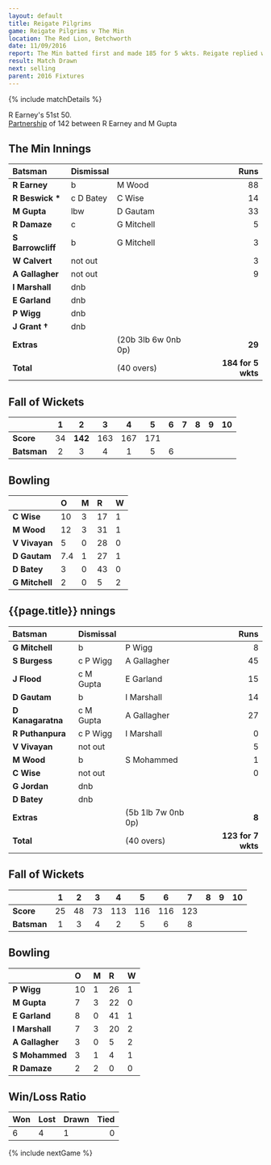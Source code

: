 ```yaml
---
layout: default
title: Reigate Pilgrims
game: Reigate Pilgrims v The Min
location: The Red Lion, Betchworth
date: 11/09/2016
report: The Min batted first and made 185 for 5 wkts. Reigate replied with 123 for 7 wkts when time ran out
result: Match Drawn
next: selling
parent: 2016 Fixtures
---
```


{% include matchDetails %}

R Earney's 51st 50. <br />
[Partnership](../records/partnerships) of 142 between R Earney and M Gupta

## The Min Innings

| Batsman | Dismissal | | Runs |
|:---|:---|---|---:|
| **R Earney** | b | M Wood | 88 |
| **R Beswick &#42;** | c D Batey | C Wise | 14 |
| **M Gupta** | lbw | D Gautam | 33 |
| **R Damaze** | c | G Mitchell | 5 |
| **S Barrowcliff** | b | G Mitchell | 3 |
| **W Calvert** | not out |  | 3 |
| **A Gallagher** | not out |  | 9 |
| **I Marshall** | dnb |  |  |
| **E Garland** | dnb |  |  |
| **P Wigg** | dnb |  |  |
| **J Grant &#8224;** | dnb |  |  |
| **Extras** | | (20b 3lb 6w 0nb 0p) | **29** |
| **Total** | | (40 overs) | **184 for 5 wkts** |

## Fall of Wickets

| | 1 | 2 | 3 | 4 | 5 | 6 | 7 | 8 | 9 | 10 |
|---|:---:|:---:|:---:|:---:|:---:|:---:|:---:|:---:|:---:|:---:|
| **Score** | 34 | **142** | 163 | 167 | 171 |  |  |  |  |  |
| **Batsman** | 2 | 3 | 4 | 1 | 5 | 6 |  |  |  |  |

## Bowling

| | O | M | R | W |
|---|:---|:---|:---|:---|
| **C Wise** | 10 | 3 | 17 | 1 |
| **M Wood** | 12 | 3 | 31 | 1 |
| **V Vivayan** | 5 | 0 | 28 | 0 |
| **D Gautam** | 7.4 | 1 | 27 | 1 |
| **D Batey** | 3 | 0 | 43 | 0 |
| **G Mitchell** | 2 | 0 | 5 | 2 |

## {{page.title}} nnings

| Batsman | Dismissal | | Runs |
|:---|:---|---|---:|
| **G Mitchell** | b | P Wigg | 8 |
| **S Burgess** | c P Wigg | A Gallagher | 45 |
| **J Flood** | c M Gupta | E Garland | 15 |
| **D Gautam** | b | I Marshall | 14 |
| **D Kanagaratna** | c M Gupta | A Gallagher | 27 |
| **R Puthanpura** | c P Wigg | I Marshall | 0 |
| **V Vivayan** | not out |  | 5 |
| **M Wood** | b | S Mohammed | 1 |
| **C Wise** | not out |  | 0 |
| **G Jordan** | dnb |  |  |
| **D Batey** | dnb |  |  |
| **Extras** | | (5b 1lb 7w 0nb 0p) | **8** |
| **Total** | | (40 overs) | **123 for 7 wkts** |

## Fall of Wickets

| | 1 | 2 | 3 | 4 | 5 | 6 | 7 | 8 | 9 | 10 |
|---|:---:|:---:|:---:|:---:|:---:|:---:|:---:|:---:|:---:|:---:|
| **Score** | 25 | 48 | 73 | 113 | 116 | 116 | 123 |  |  |  |
| **Batsman** | 1 | 3 | 4 | 2 | 5 | 6 | 8 |  |  |  |

## Bowling

| | O | M | R | W |
|---|:---|:---|:---|:---|
| **P Wigg** | 10 | 1 | 26 | 1 |
| **M Gupta** | 7 | 3 | 22 | 0 |
| **E Garland** | 8 | 0 | 41 | 1 |
| **I Marshall** | 7 | 3 | 20 | 2 |
| **A Gallagher** | 3 | 0 | 5 | 2 |
| **S Mohammed** | 3 | 1 | 4 | 1 |
| **R Damaze** | 2 | 2 | 0 | 0 |


## Win/Loss Ratio

| Won | Lost | Drawn | Tied |
|:---|:---|:---|---:|
| 6 | 4 | 1 | 0 |

{% include nextGame %}